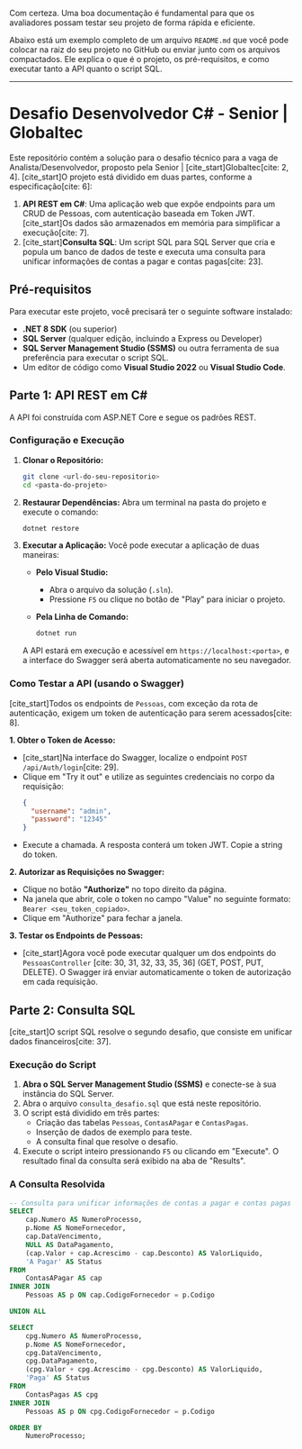 Com certeza. Uma boa documentação é fundamental para que os avaliadores possam testar seu projeto de forma rápida e eficiente.

Abaixo está um exemplo completo de um arquivo `README.md` que você pode colocar na raiz do seu projeto no GitHub ou enviar junto com os arquivos compactados. Ele explica o que é o projeto, os pré-requisitos, e como executar tanto a API quanto o script SQL.

-----

# Desafio Desenvolvedor C\# - Senior | Globaltec

Este repositório contém a solução para o desafio técnico para a vaga de Analista/Desenvolvedor, proposto pela Senior | [cite\_start]Globaltec[cite: 2, 4]. [cite\_start]O projeto está dividido em duas partes, conforme a especificação[cite: 6]:

1.  **API REST em C\#**: Uma aplicação web que expõe endpoints para um CRUD de Pessoas, com autenticação baseada em Token JWT. [cite\_start]Os dados são armazenados em memória para simplificar a execução[cite: 7].
2.  [cite\_start]**Consulta SQL**: Um script SQL para SQL Server que cria e popula um banco de dados de teste e executa uma consulta para unificar informações de contas a pagar e contas pagas[cite: 23].

## Pré-requisitos

Para executar este projeto, você precisará ter o seguinte software instalado:

  * **.NET 8 SDK** (ou superior)
  * **SQL Server** (qualquer edição, incluindo a Express ou Developer)
  * **SQL Server Management Studio (SSMS)** ou outra ferramenta de sua preferência para executar o script SQL.
  * Um editor de código como **Visual Studio 2022** ou **Visual Studio Code**.

## Parte 1: API REST em C\#

A API foi construída com ASP.NET Core e segue os padrões REST.

### Configuração e Execução

1.  **Clonar o Repositório:**

    ```bash
    git clone <url-do-seu-repositorio>
    cd <pasta-do-projeto>
    ```

2.  **Restaurar Dependências:**
    Abra um terminal na pasta do projeto e execute o comando:

    ```bash
    dotnet restore
    ```

3.  **Executar a Aplicação:**
    Você pode executar a aplicação de duas maneiras:

      * **Pelo Visual Studio:**

          * Abra o arquivo da solução (`.sln`).
          * Pressione `F5` ou clique no botão de "Play" para iniciar o projeto.

      * **Pela Linha de Comando:**

        ```bash
        dotnet run
        ```

    A API estará em execução e acessível em `https://localhost:<porta>`, e a interface do Swagger será aberta automaticamente no seu navegador.

### Como Testar a API (usando o Swagger)

[cite\_start]Todos os endpoints de `Pessoas`, com exceção da rota de autenticação, exigem um token de autenticação para serem acessados[cite: 8].

**1. Obter o Token de Acesso:**

  * [cite\_start]Na interface do Swagger, localize o endpoint `POST /api/Auth/login`[cite: 29].
  * Clique em "Try it out" e utilize as seguintes credenciais no corpo da requisição:
    ```json
    {
      "username": "admin",
      "password": "12345"
    }
    ```
  * Execute a chamada. A resposta conterá um token JWT. Copie a string do token.

**2. Autorizar as Requisições no Swagger:**

  * Clique no botão **"Authorize"** no topo direito da página.
  * Na janela que abrir, cole o token no campo "Value" no seguinte formato: `Bearer <seu_token_copiado>`.
  * Clique em "Authorize" para fechar a janela.

**3. Testar os Endpoints de Pessoas:**

  * [cite\_start]Agora você pode executar qualquer um dos endpoints do `PessoasController` [cite: 30, 31, 32, 33, 35, 36] (GET, POST, PUT, DELETE). O Swagger irá enviar automaticamente o token de autorização em cada requisição.

## Parte 2: Consulta SQL

[cite\_start]O script SQL resolve o segundo desafio, que consiste em unificar dados financeiros[cite: 37].

### Execução do Script

1.  **Abra o SQL Server Management Studio (SSMS)** e conecte-se à sua instância do SQL Server.
2.  Abra o arquivo `consulta_desafio.sql` que está neste repositório.
3.  O script está dividido em três partes:
      * Criação das tabelas `Pessoas`, `ContasAPagar` e `ContasPagas`.
      * Inserção de dados de exemplo para teste.
      * A consulta final que resolve o desafio.
4.  Execute o script inteiro pressionando `F5` ou clicando em "Execute". O resultado final da consulta será exibido na aba de "Results".

### A Consulta Resolvida

```sql
-- Consulta para unificar informações de contas a pagar e contas pagas
SELECT
    cap.Numero AS NumeroProcesso,
    p.Nome AS NomeFornecedor,
    cap.DataVencimento,
    NULL AS DataPagamento,
    (cap.Valor + cap.Acrescimo - cap.Desconto) AS ValorLiquido,
    'A Pagar' AS Status
FROM
    ContasAPagar AS cap
INNER JOIN
    Pessoas AS p ON cap.CodigoFornecedor = p.Codigo

UNION ALL

SELECT
    cpg.Numero AS NumeroProcesso,
    p.Nome AS NomeFornecedor,
    cpg.DataVencimento,
    cpg.DataPagamento,
    (cpg.Valor + cpg.Acrescimo - cpg.Desconto) AS ValorLiquido,
    'Paga' AS Status
FROM
    ContasPagas AS cpg
INNER JOIN
    Pessoas AS p ON cpg.CodigoFornecedor = p.Codigo

ORDER BY
    NumeroProcesso;
```
